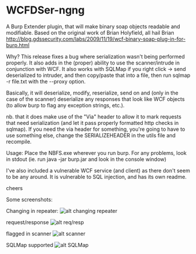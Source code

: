 # WCFDSer-ngng



A Burp Extender plugin, that will make binary soap objects readable and modifiable. Based on the original work of Brian Holyfield, all hail Brian http://blog.gdssecurity.com/labs/2009/11/19/wcf-binary-soap-plug-in-for-burp.html

Why? This release fixes a bug where serialization wasn't being performed properly. It also adds in the (proper) ability to use the scanner/intrude in conjunction with WCF. It also works with SQLMap if you right click -> send deserialized to intruder, and then copy/paste that into a file, then run sqlmap -r file.txt with the --proxy option. 

Basically, it will deserialize, modify, reserialize, send on and (only in the case of the scanner) deserialize any responses that look like WCF objects (to allow burp to flag any exception strings, etc.).

nb. that it does make use of the "Via" header to allow it to mark requests that need serialization (and let it pass properly formatted http checks in sqlmap). If you need the via header for something, you're going to have to use something else, change the SERIALIZEHEADER in the utils file and recompile.

Usage:
	Place the NBFS.exe wherever you run burp.
	For any problems, look in stdout (ie. run java -jar burp.jar and look in the console window)


I've also included a vulnerable WCF service (and client) as there don't seem to be any around. It is vulnerable to SQL injection, and has its own readme. 
	
cheers


Some screenshots:

Changing in repeater:
![alt changing repeater](http://i.imgur.com/Udwd9mk.png)


request/response
![alt req/resp](http://i.imgur.com/ZQa4D6o.png)

flagged in scanner
![alt scanner](http://i.imgur.com/aokg1Gy.png)

SQLMap supported
![alt SQLMap](http://i.imgur.com/5gqSAz5.png)
